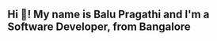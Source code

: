 <h2 align="left">Hi 👋! My name is  Balu Pragathi and I'm a Software Developer, from Bangalore</h2>



